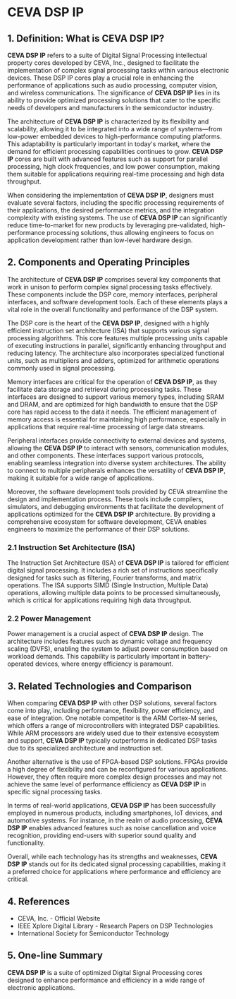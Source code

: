 # CEVA DSP IP

## 1. Definition: What is **CEVA DSP IP**?
**CEVA DSP IP** refers to a suite of Digital Signal Processing intellectual property cores developed by CEVA, Inc., designed to facilitate the implementation of complex signal processing tasks within various electronic devices. These DSP IP cores play a crucial role in enhancing the performance of applications such as audio processing, computer vision, and wireless communications. The significance of **CEVA DSP IP** lies in its ability to provide optimized processing solutions that cater to the specific needs of developers and manufacturers in the semiconductor industry.

The architecture of **CEVA DSP IP** is characterized by its flexibility and scalability, allowing it to be integrated into a wide range of systems—from low-power embedded devices to high-performance computing platforms. This adaptability is particularly important in today's market, where the demand for efficient processing capabilities continues to grow. **CEVA DSP IP** cores are built with advanced features such as support for parallel processing, high clock frequencies, and low power consumption, making them suitable for applications requiring real-time processing and high data throughput.

When considering the implementation of **CEVA DSP IP**, designers must evaluate several factors, including the specific processing requirements of their applications, the desired performance metrics, and the integration complexity with existing systems. The use of **CEVA DSP IP** can significantly reduce time-to-market for new products by leveraging pre-validated, high-performance processing solutions, thus allowing engineers to focus on application development rather than low-level hardware design.

## 2. Components and Operating Principles
The architecture of **CEVA DSP IP** comprises several key components that work in unison to perform complex signal processing tasks effectively. These components include the DSP core, memory interfaces, peripheral interfaces, and software development tools. Each of these elements plays a vital role in the overall functionality and performance of the DSP system.

The DSP core is the heart of the **CEVA DSP IP**, designed with a highly efficient instruction set architecture (ISA) that supports various signal processing algorithms. This core features multiple processing units capable of executing instructions in parallel, significantly enhancing throughput and reducing latency. The architecture also incorporates specialized functional units, such as multipliers and adders, optimized for arithmetic operations commonly used in signal processing.

Memory interfaces are critical for the operation of **CEVA DSP IP**, as they facilitate data storage and retrieval during processing tasks. These interfaces are designed to support various memory types, including SRAM and DRAM, and are optimized for high bandwidth to ensure that the DSP core has rapid access to the data it needs. The efficient management of memory access is essential for maintaining high performance, especially in applications that require real-time processing of large data streams.

Peripheral interfaces provide connectivity to external devices and systems, allowing the **CEVA DSP IP** to interact with sensors, communication modules, and other components. These interfaces support various protocols, enabling seamless integration into diverse system architectures. The ability to connect to multiple peripherals enhances the versatility of **CEVA DSP IP**, making it suitable for a wide range of applications.

Moreover, the software development tools provided by CEVA streamline the design and implementation process. These tools include compilers, simulators, and debugging environments that facilitate the development of applications optimized for the **CEVA DSP IP** architecture. By providing a comprehensive ecosystem for software development, CEVA enables engineers to maximize the performance of their DSP solutions.

### 2.1 Instruction Set Architecture (ISA)
The Instruction Set Architecture (ISA) of **CEVA DSP IP** is tailored for efficient digital signal processing. It includes a rich set of instructions specifically designed for tasks such as filtering, Fourier transforms, and matrix operations. The ISA supports SIMD (Single Instruction, Multiple Data) operations, allowing multiple data points to be processed simultaneously, which is critical for applications requiring high data throughput.

### 2.2 Power Management
Power management is a crucial aspect of **CEVA DSP IP** design. The architecture includes features such as dynamic voltage and frequency scaling (DVFS), enabling the system to adjust power consumption based on workload demands. This capability is particularly important in battery-operated devices, where energy efficiency is paramount.

## 3. Related Technologies and Comparison
When comparing **CEVA DSP IP** with other DSP solutions, several factors come into play, including performance, flexibility, power efficiency, and ease of integration. One notable competitor is the ARM Cortex-M series, which offers a range of microcontrollers with integrated DSP capabilities. While ARM processors are widely used due to their extensive ecosystem and support, **CEVA DSP IP** typically outperforms in dedicated DSP tasks due to its specialized architecture and instruction set.

Another alternative is the use of FPGA-based DSP solutions. FPGAs provide a high degree of flexibility and can be reconfigured for various applications. However, they often require more complex design processes and may not achieve the same level of performance efficiency as **CEVA DSP IP** in specific signal processing tasks.

In terms of real-world applications, **CEVA DSP IP** has been successfully employed in numerous products, including smartphones, IoT devices, and automotive systems. For instance, in the realm of audio processing, **CEVA DSP IP** enables advanced features such as noise cancellation and voice recognition, providing end-users with superior sound quality and functionality.

Overall, while each technology has its strengths and weaknesses, **CEVA DSP IP** stands out for its dedicated signal processing capabilities, making it a preferred choice for applications where performance and efficiency are critical.

## 4. References
- CEVA, Inc. - Official Website
- IEEE Xplore Digital Library - Research Papers on DSP Technologies
- International Society for Semiconductor Technology

## 5. One-line Summary
**CEVA DSP IP** is a suite of optimized Digital Signal Processing cores designed to enhance performance and efficiency in a wide range of electronic applications.